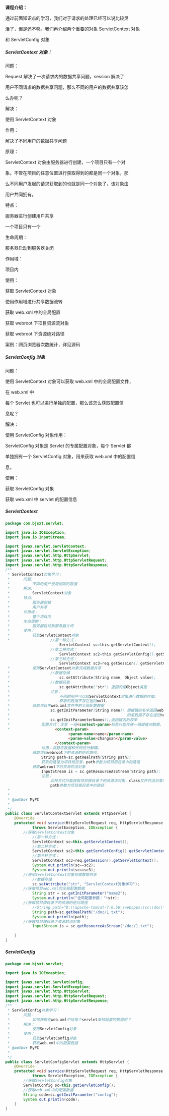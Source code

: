 **课程介绍：** 

通过前面知识点的学习，我们对于请求的处理已经可以说比较灵 

活了，但是还不够。我们再介绍两个重要的对象 ServletContext 对象 

和 ServletConfig 对象 

##### ServletContext 对象：

问题：

Request 解决了一次请求内的数据共享问题，session 解决了 

用户不同请求的数据共享问题，那么不同的用户的数据共享该怎 

么办呢？ 

解决：

使用 ServletContext 对象 

作用：

解决了不同用户的数据共享问题 

原理：

ServletContext 对象由服务器进行创建，一个项目只有一个对 

象。不管在项目的任意位置进行获取得到的都是同一个对象，那 

么不同用户发起的请求获取到的也就是同一个对象了，该对象由 

用户共同拥有。 

特点：

服务器进行创建用户共享 

一个项目只有一个 

生命周期： 

服务器启动到服务器关闭 

作用域： 

项目内 

使用：

获取 ServletContext 对象 

使用作用域进行共享数据流转 

获取 web.xml 中的全局配置 

获取 webroot 下项目资源流对象 

获取 webroot 下资源绝对路径 

案例：网页浏览器次数统计，详见源码 

##### **ServletConfig** 对象

问题：

使用 ServletContext 对象可以获取 web.xml 中的全局配置文件， 

在 web.xml 中 

每个 Servlet 也可以进行单独的配置，那么该怎么获取配置信 

息呢？ 

解决：

使用 ServletConfig 对象作用：

ServletConfig 对象是 Servlet 的专属配置对象，每个 Servlet 都 

单独拥有一个 ServletConfig 对象，用来获取 web.xml 中的配置信 

息。

使用：

获取 ServletConfig 对象 

获取 web.xml 中 servlet 的配置信息







##### ServletContext

```java
package com.bjsxt.servlet;

import java.io.IOException;
import java.io.InputStream;

import javax.servlet.ServletContext;
import javax.servlet.ServletException;
import javax.servlet.http.HttpServlet;
import javax.servlet.http.HttpServletRequest;
import javax.servlet.http.HttpServletResponse;
/**
 * ServletContext对象学习：
 * 		问题:
 * 			不同的用户使用相同的数据
 * 		解决:
 * 			ServletContext对象
 * 		特点:
 * 			服务器创建
 * 			用户共享
 * 		作用域：
 * 			整个项目内
 * 		生命周期：
 * 			服务器启动到服务器关闭
 * 		使用：
 * 			获取ServletContext对象
 * 					//第一种方式：
						ServletContext sc=this.getServletContext();
					//第二种方式：
						ServletContext sc2=this.getServletConfig().getServletContext();
					//第三种方式：
						ServletContext sc3=req.getSession().getServletContext();
 * 			使用ServletContext对象完成数据共享
 * 					//数据存储
 * 						sc.setAttribute(String name, Object value);
 * 					//数据获取
 * 						sc.getAttribute("str") 返回的是Object类型
 * 					注意：
 * 						不同的用户可以给ServletContext对象进行数据的存取。
 * 						获取的数据不存在返回null。
 * 			获取项目中web.xml文件中的全局配置数据
 * 					sc.getInitParameter(String name); 根据键的名字返回web.xml中配置的全局数据的值，返回String类型。
 * 													  如果数据不存在返回null。
 * 					sc.getInitParameterNames();返回键名的枚举
 * 				配置方式：注意 一组<context-param>标签只能存储一组键值对数据，多组可以声明多个  <context-param>进行存储。
 * 					  <context-param>
						  	<param-name>name</param-name>
						  	<param-value>zhangsan</param-value>
  					  </context-param>
  				作用：将静态数据和代码进行解耦。
  			获取项目webroot下的资源的绝对路径。
  				String path=sc.getRealPath(String path);	
  				获取的路径为项目根目录，path参数为项目根目录中的路径
  			获取webroot下的资源的流对象
  				InputStream is = sc.getResourceAsStream(String path);
  				注意：
  					此种方式只能获取项目根目录下的资源流对象，class文件的流对象需要使用类加载器获取。
  					path参数为项目根目录中的路径
 * 
 * 
 * @author MyPC
 *
 */
public class ServletContextServlet extends HttpServlet {
	@Override
	protected void service(HttpServletRequest req, HttpServletResponse resp)
			throws ServletException, IOException {
		//获取ServletContext对象
			//第一种方式：
			ServletContext sc=this.getServletContext();
			//第二种方式：
			ServletContext sc2=this.getServletConfig().getServletContext();
			//第三种方式：
			ServletContext sc3=req.getSession().getServletContext();
			System.out.println(sc==sc2);
			System.out.println(sc==sc3);
		//使用ServletContext对象完成数据共享
			//数据存储
			sc.setAttribute("str", "ServletContext对象学习");
		//获取项目web.xml的全局配置数据
			String str = sc.getInitParameter("name2");
			System.out.println("全局配置参数："+str);
		//获取项目根目录下的资源的绝对路径
			//String path="D:\\apache-tomcat-7.0.56\\webapps\\sc\\doc\\1.txt";
			String path=sc.getRealPath("/doc/1.txt");
			System.out.println(path);
		//获取项目根目录下资源的流对象
			InputStream is = sc.getResourceAsStream("/doc/1.txt");
	
	}
}

```





##### ServletConfig

```java
package com.bjsxt.servlet;

import java.io.IOException;

import javax.servlet.ServletConfig;
import javax.servlet.ServletException;
import javax.servlet.http.HttpServlet;
import javax.servlet.http.HttpServletRequest;
import javax.servlet.http.HttpServletResponse;
/**
 * ServletConfig对象学习：
 * 		问题：
 * 			如何获取在web.xml中给每个servlet单独配置的数据呢？
 * 		解决：
 * 			使用ServletConfig对象
 * 		使用：
 * 			获取ServletConfig对象
 * 			获取web.xml中的配置数据
 * @author MyPC
 *
 */
public class ServletConfigServlet extends HttpServlet {
	@Override
	protected void service(HttpServletRequest req, HttpServletResponse resp)
			throws ServletException, IOException {
		//获取ServletConfig对象
		ServletConfig sc=this.getServletConfig();
		//获取web.xml中的配置数据
		String code=sc.getInitParameter("config");
		System.out.println(code);
	}
}

```


